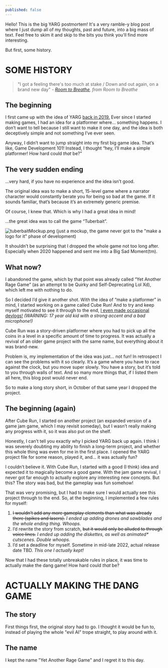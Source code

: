 ```yaml
---
published: false
---
```

Hello! This is the big YARG postmortem! It's a very ramble-y blog post where I just dump all of my thoughts, past and future, into a big mass of text. Feel free to skim it and skip to the bits you think you'll find more interesting.

But first, some history.

# SOME HISTORY
> "I got a feeling there's too much at stake / Down and out again, on a brand new day"
> _- [Room to Breathe](https://youtu.be/JhUF4Beb9Y4), from Room to Breathe_
## The beginning

I first came up with the idea of YARG [back in 2019.](https://twitter.com/santumerino/status/1151867300519264257) 
Ever since I started making games, I had an idea for a platformer where... something happens. I don’t want to tell because I still want to make it one day, and the idea is both deceptively simple and not something I’ve ever seen.

Anyway, I didn’t want to jump straight into my first big game idea. That’s like, Game Development 101! Instead, I thought “hey, I’ll make a simple platformer! How hard could _that_ be?”

## The very sudden ending

...very hard, if you have no experience and the idea isn’t good.

The original idea was to make a short, 15-level game where a narrator character would constantly berate you for being so bad at the game. If it sounds familiar, that’s because it’s an extremely generic premise.

Of course, I knew that. Which is why I had a great idea in mind!

...the great idea was to call the game “Tuberbait”.

![tuberbaitMockup.png]({{site.baseurl}}/images/YARGPostmortem/tuberbaitMockup.png)
(just a mockup, the game never got to the "make a logo for it" phase of development)

It shouldn’t be surprising that I dropped the whole game not too long after. Especially when 2020 happened and sent me into a Big Sad Moment(tm).

## What now?

I abandoned the game, which by that point was already called “Yet Another Rage Game” (as an attempt to be Quirky and Self-Deprecating Lol Xd), which left me with nothing to do.

So I decided I’d give it another shot. With the idea of “make a platformer” in mind, I started working on a game called Cube Run! And to try and keep myself motivated to see it through to the end, [I even made occasional devlogs!](https://www.youtube.com/playlist?list=PLvotjS6-aeGHOXWCjuisWEt7Y_P6ablt7) _(WARNING: 17 year old kid with a strong accent and a bad microphone!)_

Cube Run was a story-driven platformer where you had to pick up all the coins in a level in a specific amount of time to progress. It was actually a revival of an older game project with the same name, but everything about it was brand-new.

Problem is, my implementation of the idea was just... not fun! In retrospect I can see the problems with it so clearly. It’s a game where you have to race against the clock, but you move super slowly. You have a story, but it’s told to you through walls of text. And so many more things that, if I listed them all here, this blog post would never end.

So to make a long story short, in October of that same year I dropped the project.

## The beginning (again)

After Cube Run, I started on another project (an expanded version of a game jam game, which I may revisit someday), but I wasn’t really making any progress with it, so it was also put on the shelf.

Honestly, I can’t tell you exactly why I picked YARG back up again. I think I was severely doubting my ability to finish a long-term project, and whether this whole thing was even for me in the first place. I opened the YARG project file for some reason, played it, and... it was actually fun?

I couldn’t believe it. With Cube Run, I started with a good (I think) idea and expected it to magically become a good game. With the jam game revival, I never got far enough to actually explore any interesting new concepts. But this? The story was bad, but the gameplay was fun somehow!

That was very promising, but I had to make sure I would actually see this project through to the end. So, at the beginning, I implemented a few rules for myself:

1. ~~I wouldn’t add any more gameplay elements than what was already there (spikes and lasers).~~ _I ended up adding drones and sawblades and the whole ending thing. Whoops._
1. I’d rewrite the story from scratch, ~~but it would only be alluded to through voice lines.~~ _I ended up adding the diskettes, as well as animated* cutscenes. Double whoops._
1. I’d set a deadline for myself. Sometime in mid-late 2022, actual release date TBD. _This one I actually kept!_

Now that I had these totally unbreakable rules in place, it was time to actually make the dang game! How hard could _that_ be?

# ACTUALLY MAKING THE DANG GAME
## The story

First things first, the original story had to go. I thought it would be fun to, instead of playing the whole "evil AI" trope straight, to play around with it.

## The name

I kept the name "Yet Another Rage Game" and I regret it to this day.